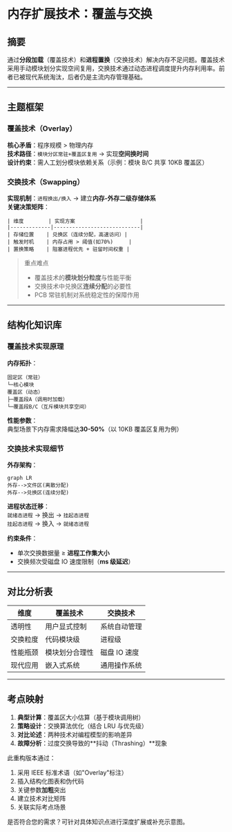 # 内存扩展技术：覆盖与交换

## 摘要

通过**分段加载**（覆盖技术）和**进程置换**（交换技术）解决内存不足问题。覆盖技术采用手动模块划分实现空间复用，交换技术通过动态进程调度提升内存利用率。前者已被现代系统淘汰，后者仍是主流内存管理基础。

---

## 主题框架

### 覆盖技术（Overlay）

**核心矛盾**：程序规模 > 物理内存  
**技术路径**：`模块分区常驻+覆盖区复用` → 实现**空间换时间**  
**设计约束**：需人工划分模块依赖关系（示例：模块 B/C 共享 10KB 覆盖区）

### 交换技术（Swapping）

**实现机制**：`进程换出/换入` → 建立**内存-外存二级存储体系**  
**关键决策矩阵**：

```text
| 维度        | 实现方案                     |
|-------------|----------------------------|
| 存储位置    | 兑换区（连续分配，高速访问）|
| 触发时机    | 内存占用 > 阈值(如70%)     |
| 置换策略    | 阻塞进程优先 + 驻留时间权重 |
```

> 重点难点
>
> - 覆盖技术的**模块划分粒度**与性能平衡
> - 交换技术中兑换区**连续分配**的必要性
> - PCB 常驻机制对系统稳定性的保障作用

---

## 结构化知识库

### 覆盖技术实现原理

**内存拓扑**：

```text
固定区（常驻）
└─核心模块
覆盖区（动态）
├─覆盖段A（调用时加载）
└─覆盖段B/C（互斥模块共享空间）
```

**性能参数**：  
典型场景下内存需求降幅达**30-50%**（以 10KB 覆盖区复用为例）

### 交换技术实现细节

**外存架构**：

```mermaid
graph LR
外存-->文件区(离散分配)
外存-->兑换区(连续分配)
```

**进程状态迁移**：  
`就绪态进程` → 换出 → `挂起态进程`  
`挂起态进程` → 换入 → `就绪态进程`

**约束条件**：

- 单次交换数据量 ≥ **进程工作集大小**
- 交换频次受磁盘 IO 速度限制（**ms 级延迟**）

---

## 对比分析表

| 维度     | 覆盖技术       | 交换技术     |
| -------- | -------------- | ------------ |
| 透明性   | 用户显式控制   | 系统自动管理 |
| 交换粒度 | 代码模块级     | 进程级       |
| 性能瓶颈 | 模块划分合理性 | 磁盘 IO 速度 |
| 现代应用 | 嵌入式系统     | 通用操作系统 |

---

## 考点映射

1. **典型计算**：覆盖区大小估算（基于模块调用树）
2. **策略设计**：交换算法优化（结合 LRU 与优先级）
3. **对比论述**：两种技术对编程模型的影响差异
4. **故障分析**：过度交换导致的**抖动（Thrashing）**现象

此重构版本通过：

1. 采用 IEEE 标准术语（如"Overlay"标注）
2. 插入结构化图表和伪代码
3. 关键参数**加粗**突出
4. 建立技术对比矩阵
5. 关联实际考点场景

是否符合您的需求？可针对具体知识点进行深度扩展或补充示意图。
